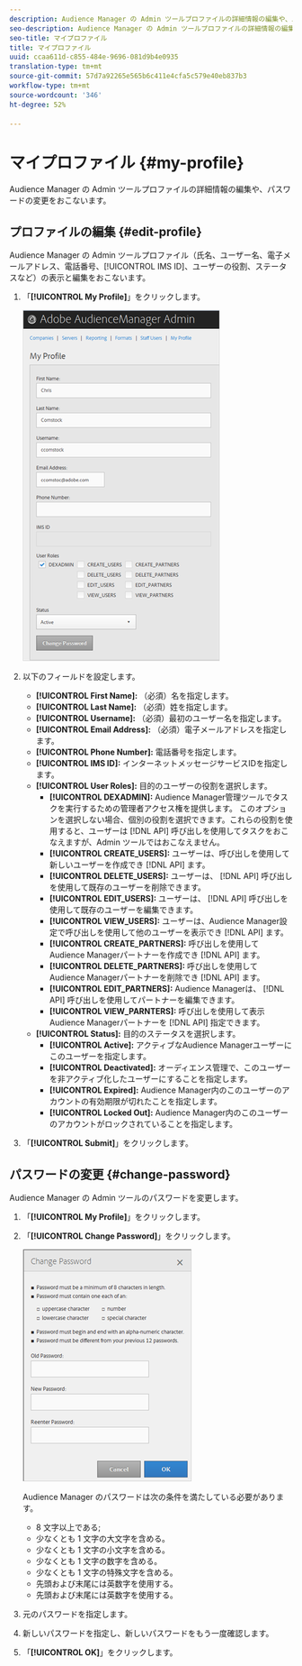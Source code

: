 ```yaml
---
description: Audience Manager の Admin ツールプロファイルの詳細情報の編集や、パスワードの変更をおこないます。
seo-description: Audience Manager の Admin ツールプロファイルの詳細情報の編集や、パスワードの変更をおこないます。
seo-title: マイプロファイル
title: マイプロファイル
uuid: ccaa611d-c855-484e-9696-081d9b4e0935
translation-type: tm+mt
source-git-commit: 57d7a92265e565b6c411e4cfa5c579e40eb837b3
workflow-type: tm+mt
source-wordcount: '346'
ht-degree: 52%

---
```



# マイプロファイル {#my-profile}

Audience Manager の Admin ツールプロファイルの詳細情報の編集や、パスワードの変更をおこないます。

<!-- c_my_profile.xml -->

## プロファイルの編集 {#edit-profile}

Audience Manager の Admin ツールプロファイル（氏名、ユーザー名、電子メールアドレス、電話番号、[!UICONTROL IMS ID]、ユーザーの役割、ステータスなど）の表示と編集をおこないます。

<!-- t_edit_profile.xml -->

1. 「**[!UICONTROL My Profile]**」をクリックします。

   ![手順の結果](assets/profile.png)

2. 以下のフィールドを設定します。
   * **[!UICONTROL First Name]:** （必須）名を指定します。
   * **[!UICONTROL Last Name]:** （必須）姓を指定します。
   * **[!UICONTROL Username]:** （必須）最初のユーザー名を指定します。
   * **[!UICONTROL Email Address]:** （必須）電子メールアドレスを指定します。
   * **[!UICONTROL Phone Number]:** 電話番号を指定します。
   * **[!UICONTROL IMS ID]:** インターネットメッセージサービスIDを指定します。
   * **[!UICONTROL User Roles]:** 目的のユーザーの役割を選択します。
      * **[!UICONTROL DEXADMIN]:** Audience Manager管理ツールでタスクを実行するための管理者アクセス権を提供します。 このオプションを選択しない場合、個別の役割を選択できます。これらの役割を使用すると、ユーザーは [!DNL API] 呼び出しを使用してタスクをおこなえますが、Admin ツールではおこなえません。
      * **[!UICONTROL CREATE_USERS]:** ユーザーは、呼び出しを使用して新しいユーザーを作成でき [!DNL API] ます。
      * **[!UICONTROL DELETE_USERS]:** ユーザーは、 [!DNL API] 呼び出しを使用して既存のユーザーを削除できます。
      * **[!UICONTROL EDIT_USERS]:** ユーザーは、 [!DNL API] 呼び出しを使用して既存のユーザーを編集できます。
      * **[!UICONTROL VIEW_USERS]:** ユーザーは、Audience Manager設定で呼び出しを使用して他のユーザーを表示でき [!DNL API] ます。
      * **[!UICONTROL CREATE_PARTNERS]:** 呼び出しを使用してAudience Managerパートナーを作成でき [!DNL API] ます。
      * **[!UICONTROL DELETE_PARTNERS]:** 呼び出しを使用してAudience Managerパートナーを削除でき [!DNL API] ます。
      * **[!UICONTROL EDIT_PARTNERS]:** Audience Managerは、 [!DNL API] 呼び出しを使用してパートナーを編集できます。
      * **[!UICONTROL VIEW_PARNTERS]:** 呼び出しを使用して表示Audience Managerパートナーを [!DNL API] 指定できます。
   * **[!UICONTROL Status]:** 目的のステータスを選択します。
      * **[!UICONTROL Active]:** アクティブなAudience Managerユーザーにこのユーザーを指定します。
      * **[!UICONTROL Deactivated]:** オーディエンス管理で、このユーザーを非アクティブ化したユーザーにすることを指定します。
      * **[!UICONTROL Expired]:** Audience Manager内のこのユーザーのアカウントの有効期限が切れたことを指定します。
      * **[!UICONTROL Locked Out]:** Audience Manager内のこのユーザーのアカウントがロックされていることを指定します。
3. 「**[!UICONTROL Submit]**」をクリックします。

## パスワードの変更 {#change-password}

Audience Manager の Admin ツールのパスワードを変更します。

<!-- t_change_password.xml -->

1. 「**[!UICONTROL My Profile]**」をクリックします。
1. 「**[!UICONTROL Change Password]**」をクリックします。

   ![](assets/change_password.png)

   Audience Manager のパスワードは次の条件を満たしている必要があります。

   * 8 文字以上である;
   * 少なくとも 1 文字の大文字を含める。
   * 少なくとも 1 文字の小文字を含める。
   * 少なくとも 1 文字の数字を含める。
   * 少なくとも 1 文字の特殊文字を含める。
   * 先頭および末尾には英数字を使用する。
   * 先頭および末尾には英数字を使用する。

1. 元のパスワードを指定します。
1. 新しいパスワードを指定し、新しいパスワードをもう一度確認します。
1. 「**[!UICONTROL OK]**」をクリックします。